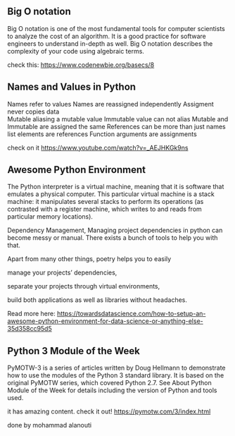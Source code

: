 ## Big O notation 
Big O notation is one of the most fundamental tools for computer scientists to analyze the cost of an algorithm. It is a good practice for software engineers to understand in-depth as well. Big O notation describes the complexity of your code using algebraic terms.

check this:
https://www.codenewbie.org/basecs/8

 
## Names and Values in Python

Names refer to values
Names are reassigned independently 
Assigment never copies data			
Mutable aliasing a mutable value
Immutable value can not alias
Mutable and Immutable are assigned the same
References can be more than just names list elements are references
Function arguments are assignments 

check on it https://www.youtube.com/watch?v=_AEJHKGk9ns

## Awesome Python Environment
The Python interpreter is a virtual machine, meaning that it is software that emulates a physical computer. This particular virtual machine is a stack machine: it manipulates several stacks to perform its operations (as contrasted with a register machine, which writes to and reads from particular memory locations).

Dependency Management,
Managing project dependencies in python can become messy or manual. There exists a bunch of tools to help you with that.

Apart from many other things, poetry helps you to easily

manage your projects’ dependencies,

separate your projects through virtual environments,

build both applications as well as libraries without headaches.

Read more here: https://towardsdatascience.com/how-to-setup-an-awesome-python-environment-for-data-science-or-anything-else-35d358cc95d5

## Python 3 Module of the Week
PyMOTW-3 is a series of articles written by Doug Hellmann to demonstrate how to use the modules of the Python 3 standard library. It is based on the original PyMOTW series, which covered Python 2.7. See About Python Module of the Week for details including the version of Python and tools used.

it has amazing content. check it out!
https://pymotw.com/3/index.html

done by mohammad alanouti